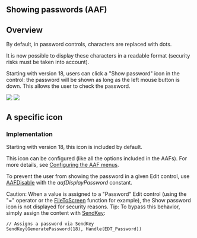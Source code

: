 


## Showing passwords (AAF)
			



<a name="NOTE1"></a>
<a name="NOTE1_1"></a>


## Overview
<a name="overview_ELTTEXTE000111"></a>
By default, in password controls, characters are replaced with dots. 

It is now possible to display these characters in a readable format (security risks must be taken into account). 

Starting with version 18, users can click a "Show password" icon in the control: the password will be shown as long as the left mouse button is down. This allows the user to check the password. 

![](https://doc.pcsoft.fr/en-US/images/image.awp?langid=3&name=Voir%20en%20clair%20un%20mot%20de%20passe1.jpg)
![](https://doc.pcsoft.fr/en-US/images/image.awp?langid=3&name=Voir%20en%20clair%20un%20mot%20de%20passe2.jpg)













<a name="NOTE2"></a>
<a name="NOTE2_1"></a>


## A specific icon
<a name="specific_icon_ELTTEXTE000135"></a>


### Implementation
<a name="implementation_ELTPARAGRAPHE000040"></a>

Starting with version 18, this icon is included by default. 

This icon can be configured (like all the options included in the AAFs). For more details, see [Configuring the AAF menus](../Editeurs/2010040.md). 

To prevent the user from showing the password in a given Edit control, use [AAFDisable](../WDLang1/1000022018.md) with the *aafDisplayPassword* constant.

Caution: When a value is assigned to a "Password" Edit control (using the "=" operator or the [FileToScreen](../WDLang4/3044210.md) function for example), the Show password icon is not displayed for security reasons. 
Tip: To bypass this behavior, simply assign the content with [SendKey](../WDLang1/3014014.md): 


```wl
// Assigns a password via SendKey
SendKey(GeneratePassword(18), Handle(EDT_Password))
```




